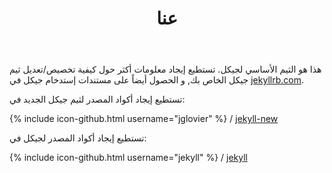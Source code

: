 ﻿---
layout: page
title: "عنا"
permalink: /about/
---
هذا هو الثيم الأساسي لجيكل. تستطيع إيجاد معلومات أكثر حول كيفية تخصيص/تعديل ثيم جيكل الخاص بك, و الحصول أيضاً على مستندات إستدخام جيكل في [jekyllrb.com](http://jekyllrb.com/).

تستطيع إيجاد أكواد المصدر لثيم جيكل الجديد في:

{% include icon-github.html username="jglovier" %} /
[jekyll-new](https://github.com/jglovier/jekyll-new)

تستطيع إيجاد أكواد المصدر لجيكل  في:

{% include icon-github.html username="jekyll" %} /
[jekyll](https://github.com/jekyll/jekyll)
